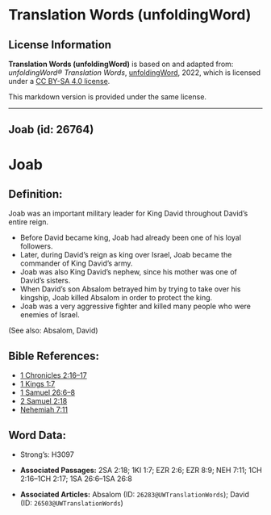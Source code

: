 # Translation Words (unfoldingWord)

## License Information

**Translation Words (unfoldingWord)** is based on and adapted from: _unfoldingWord® Translation Words_, [unfoldingWord](https://unfoldingword.org/utw), 2022, which is licensed under a [CC BY-SA 4.0 license](https://creativecommons.org/licenses/by-sa/4.0/legalcode.en).

This markdown version is provided under the same license.



--------------------------------

## Joab (id: 26764)

Joab
====

Definition:
-----------

Joab was an important military leader for King David throughout David’s entire reign.

* Before David became king, Joab had already been one of his loyal followers.
* Later, during David’s reign as king over Israel, Joab became the commander of King David’s army.
* Joab was also King David’s nephew, since his mother was one of David’s sisters.
* When David’s son Absalom betrayed him by trying to take over his kingship, Joab killed Absalom in order to protect the king.
* Joab was a very aggressive fighter and killed many people who were enemies of Israel.

(See also: Absalom, David)

Bible References:
-----------------

* [1 Chronicles 2:16–17](https://ref.ly/1Chr2:16-1Chr2:17)
* [1 Kings 1:7](https://ref.ly/1Kgs1:7)
* [1 Samuel 26:6–8](https://ref.ly/1Sam26:6-1Sam26:8)
* [2 Samuel 2:18](https://ref.ly/2Sam2:18)
* [Nehemiah 7:11](https://ref.ly/Neh7:11)

Word Data:
----------

* Strong’s: H3097

* **Associated Passages:** 2SA 2:18; 1KI 1:7; EZR 2:6; EZR 8:9; NEH 7:11; 1CH 2:16–1CH 2:17; 1SA 26:6–1SA 26:8
* **Associated Articles:** Absalom (ID: `26283@UWTranslationWords`); David (ID: `26503@UWTranslationWords`)

